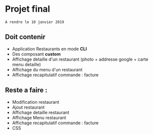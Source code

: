 # Projet final

```
A rendre le 10 janvier 2019
```

## Doit contenir 

* Application Restaurants en mode **CLI**
* Des composant **custom**
* Affichage detaille d'un restaurant (photo + addresse google + carte menu detaille)
* Affichage du menu d'un restaurant
* Affichage recapitulatif commande : facture 

## Reste a faire : 

* Modification restaurant 
* Ajout restaurant 
* Affichage detaille restaurant 
* Affichage Menu restaurant 
* Affichage recapitulatif commande : facture 
* CSS 
